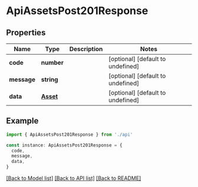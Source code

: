 # ApiAssetsPost201Response

## Properties

| Name        | Type                  | Description | Notes                             |
| ----------- | --------------------- | ----------- | --------------------------------- |
| **code**    | **number**            |             | [optional] [default to undefined] |
| **message** | **string**            |             | [optional] [default to undefined] |
| **data**    | [**Asset**](Asset.md) |             | [optional] [default to undefined] |

## Example

```typescript
import { ApiAssetsPost201Response } from './api'

const instance: ApiAssetsPost201Response = {
  code,
  message,
  data,
}
```

[[Back to Model list]](../README.md#documentation-for-models) [[Back to API list]](../README.md#documentation-for-api-endpoints) [[Back to README]](../README.md)
